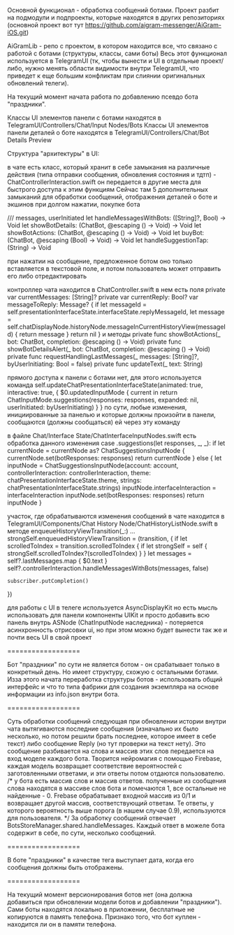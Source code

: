 Основной функционал - обработка сообщений ботами.
Проект разбит на подмодули и подпроекты, которые находятся в других репозиториях (основной проект вот тут https://github.com/aigram-messenger/AiGram-iOS.git)

AiGramLib - репо с проектом, в котором находится все, что связано с работой с ботами (структуры, классы, сами боты)
Весь этот функционал используется в TelegramUI (тк, чтобы вынести и UI в отдельные проект/либо, нужно менять области видимости внутри TelegramUI, что приведет к еще большим конфликтам при слиянии оригинальных обновлений телеги).

На текущий момент начата работа по добавлению псевдо бота "праздники".

Классы UI элементов панели с ботами находятся в TelegramUI/Controllers/Chat/Input Nodes/Bots
Классы UI элементов панели деталей о боте находятся в TelegramUI/Controllers/Chat/Bot Details Preview


Структура "архитектуры" в UI:

в чате есть класс, который хранит в себе замыкания на различные действия (типа отправки сообщения, обновления состояния и тдтп) - ChatControllerInteraction.swift
он передается в другие места для быстрого доступа к этим функциям
Сейчас там 5 дополнительных замыканий для обработки сообщений, отображения деталей о боте и экшинов при долгом нажатии, покупке бота

/// messages, userInitiated
let handleMessagesWithBots: ([String]?, Bool) -> Void
let showBotDetails: (ChatBot, @escaping () -> Void) -> Void
let showBotActions: (ChatBot, @escaping () -> Void) -> Void
let buyBot: (ChatBot, @escaping (Bool) -> Void) -> Void
let handleSuggestionTap: (String) -> Void

при нажатии на сообщение, предложенное ботом оно только вставляется в текстовой поле, и потом пользователь может отправить его либо отредактировать

контроллер чата находится в ChatController.swift
в нем есть поля
private var currentMessages: [String]?
private var currentReply: Bool?
var messageToReply: Message? {
    if let messageId = self.presentationInterfaceState.interfaceState.replyMessageId,
        let message = self.chatDisplayNode.historyNode.messageInCurrentHistoryView(messageId) {
        return message
    }
    return nil
}
и методы
private func showBotActions(_ bot: ChatBot, completion: @escaping () -> Void)
private func showBotDetailsAlert(_ bot: ChatBot, completion: @escaping () -> Void)
private func requestHandlingLastMessages(_ messages: [String]?, byUserInitiating: Bool = false)
private func updateText(_ text: String)

прямого доступа к панели с ботами нет, для этого используется команда
self.updateChatPresentationInterfaceState(animated: true, interactive: true, {
    $0.updatedInputMode { current in
        return ChatInputMode.suggestions(responses: responses, expanded: nil, userInitiated: byUserInitiating)
    }
}
по сути, любые изменения, инициированные за панелью и которые должны произойти в панели, сообщаются (должны сообщаться) ей через эту команду

в файле Chat/Interface State/ChatInterfaceInputNodes.swift есть обработка данного изменения
case .suggestions(let responses, _, _):
    if let currentNode = currentNode as? ChatSuggestionsInputNode {
        currentNode.set(botResponses: responses)
        return currentNode
    } else {
        let inputNode = ChatSuggestionsInputNode(account: account, controllerInteraction: controllerInteraction, theme: chatPresentationInterfaceState.theme, strings: chatPresentationInterfaceState.strings)
        inputNode.interfaceInteraction = interfaceInteraction
        inputNode.set(botResponses: responses)
        return inputNode
    }
    
участок, где обрабатываются изменения сообщений в чате находится в TelegramUI/Components/Chat History Node/ChatHistoryListNode.swift
в методе enqueueHistoryViewTransition(_:)
...
strongSelf.enqueuedHistoryViewTransition = (transition, {
    if let scrolledToIndex = transition.scrolledToIndex {
        if let strongSelf = self {
            strongSelf.scrolledToIndex?(scrolledToIndex)
        }
    }
    let messages = self?.lastMessages.map { $0.text }
    self?.controllerInteraction.handleMessagesWithBots(messages, false)
    
    subscriber.putCompletion()
})

для работы с UI в телеге используется AsyncDisplayKit
но есть мысль использовать для панели компоненты UIKit и просто добавить всю панель внутрь ASNode (ChatInputNode наследника) - потеряется асинхронность отрисовки ui, но при этом можно будет вынести так же и почти весь UI в свой проект

==================

Бот "праздники" по сути не является ботом - он срабатывает только в конкретный день. Но имеет структуру, схожую с остальными ботами. Изза этого начата переработка структуры ботов - использовать общий интерфейс и что то типа фабрики для создания экземпляра на основе информации из info.json внутри бота.

==================

Суть обработки сообщений следующая
при обновлении истории внутри чата вытягиваются последние сообщения (изначально их было несколько, но потом решили брать последнее, которое имеет в себе текст) либо сообщение Reply (но тут проверки на текст нету). Это сообщение разбивается на слова и массив этих слов передается на вход моделе каждого бота. Творится нейромагия с помощью Firebase, каждая модель возвращает соответствие вероятностей с заготовленными ответами, и эти ответы потом отдаются пользователю. 
/*
    у бота есть массив слов и массив ответов. полученные из сообщения слова находятся в массиве слов бота и помечаются 1, все остальные не найденные - 0. Frebase обрабатывает входной массив из 0/1 и возвращает другой массив, соответствующий ответам. Те ответы, у которого вероятность выше порога (в нашем случае 0.9), используются для пользователя.
*/
За обработку сообщений отвечает BotsStoreManager.shared.handleMessages.
Каждый ответ в можеле бота содержит в себе, по сути, несколько сообщений.

==================

В боте "праздники" в качестве тега выступает дата, когда его сообщения должны быть отображены.

==================

На текущий момент версионирования ботов нет (она должна добавиться при обновлении модели ботов и добавлении "праздники").
Сами боты находятся локально в приложении, бесплатные не копируются в память телефона.
Признако того, что бот куплен - находится ли он в памяти телефона.